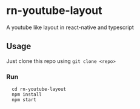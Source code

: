 # rn-youtube-layout
A youtube like layout in react-native and typescript

## Usage
Just clone this repo using `git clone <repo>`

### Run 

```
  cd rn-youtube-layout
  npm install
  npm start
```




